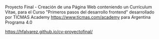 Proyecto Final - Creación de una Página Web conteniendo un Currículum Vitae, para el Curso "Primeros pasos del desarrollo frontend" desarrollado por TICMAS Academy https://www.ticmas.com/academy para Argentina Programa 4.0

https://hfalvarez.github.io/cv-proyectofinal/
